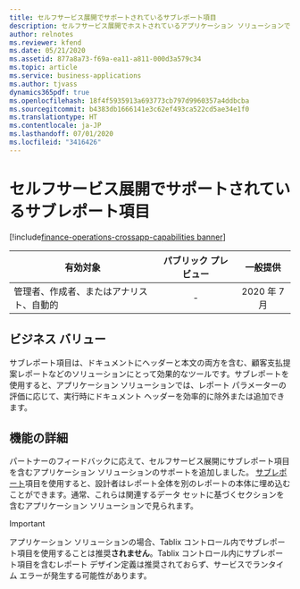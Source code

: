 ```yaml
---
title: セルフサービス展開でサポートされているサブレポート項目
description: セルフサービス展開でホストされているアプリケーション ソリューションで、サブレポート項目がサポートされるようになりました。
author: relnotes
ms.reviewer: kfend
ms.date: 05/21/2020
ms.assetid: 877a8a73-f69a-ea11-a811-000d3a579c34
ms.topic: article
ms.service: business-applications
ms.author: tjvass
dynamics365pdf: true
ms.openlocfilehash: 18f4f5935913a693773cb797d9960357a4ddbcba
ms.sourcegitcommit: b4383db1666141e3c62ef493ca522cd5ae34e1f0
ms.translationtype: HT
ms.contentlocale: ja-JP
ms.lasthandoff: 07/01/2020
ms.locfileid: "3416426"
---
```

# <a name="subreport-items-supported-in-self-service-deployments"></a>セルフサービス展開でサポートされているサブレポート項目
[!include[finance-operations-crossapp-capabilities banner](../includes/finance-operations-crossapp-capabilities.md)]

| 有効対象    |  パブリック プレビュー | 一般提供 | 
| ---------- | :----------: |:----------: |
|管理者、作成者、またはアナリスト、自動的|-| 2020 年 7 月|


## <a name="business-value"></a>ビジネス バリュー
<!-- bv start -->
サブレポート項目は、ドキュメントにヘッダーと本文の両方を含む、顧客支払提案レポートなどのソリューションにとって効果的なツールです。サブレポートを使用すると、アプリケーション ソリューションでは、レポート パラメーターの評価に応じて、実行時にドキュメント ヘッダーを効率的に除外または追加できます。
<!-- bv end -->



## <a name="feature-details"></a>機能の詳細
<!--feature detail start -->
パートナーのフィードバックに応えて、セルフサービス展開にサブレポート項目を含むアプリケーション ソリューションのサポートを追加しました。  [サブレポート](https://docs.microsoft.com/sql/reporting-services/report-design/subreports-report-builder-and-ssrs?view=sql-server-ver15)項目を使用すると、設計者はレポート全体を別のレポートの本体に埋め込むことができます。通常、これらは関連するデータ セットに基づくセクションを含むアプリケーション ソリューションで見られます。

> [!IMPORTANT]
> アプリケーション ソリューションの場合、Tablix コントロール内でサブレポート項目を使用することは推奨**されません**。Tablix コントロール内にサブレポート項目を含むレポート デザイン定義は推奨されておらず、サービスでランタイム エラーが発生する可能性があります。
<!--feature detail end -->









